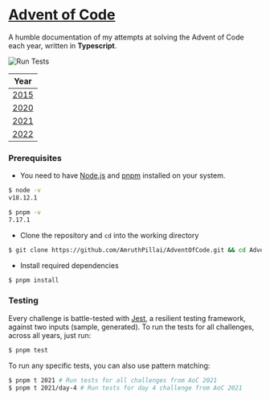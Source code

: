 # [Advent of Code](https://adventofcode.com/)

A humble documentation of my attempts at solving the Advent of Code each year, written in **Typescript**.

![Run Tests](https://github.com/AmruthPillai/AdventOfCode/actions/workflows/run-tests.yml/badge.svg)

| Year                 |
| -------------------- |
| [2015](/events/2015) |
| [2020](/events/2020) |
| [2021](/events/2021) |
| [2022](/events/2022) |

### Prerequisites

- You need to have [Node.js](https://nodejs.org/en/) and [pnpm](https://pnpm.io/) installed on your system.

```sh
$ node -v
v18.12.1

$ pnpm -v
7.17.1
```

- Clone the repository and `cd` into the working directory

```sh
$ git clone https://github.com/AmruthPillai/AdventOfCode.git && cd AdventOfCode
```

- Install required dependencies

```sh
$ pnpm install
```

### Testing

Every challenge is battle-tested with [Jest](https://jestjs.io/), a resilient testing framework, against two inputs (sample, generated). To run the tests for all challenges, across all years, just run:

```sh
$ pnpm test
```

To run any specific tests, you can also use pattern matching:

```sh
$ pnpm t 2021 # Run tests for all challenges from AoC 2021
$ pnpm t 2021/day-4 # Run tests for day 4 challenge from AoC 2021
```
